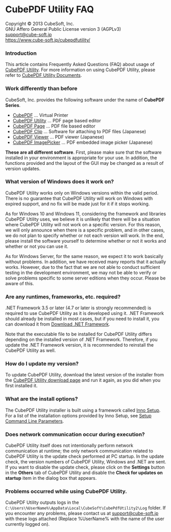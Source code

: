 CubePDF Utility FAQ
====

Copyright © 2013 CubeSoft, Inc.  
GNU Affero General Public License version 3 (AGPLv3)  
support@cube-soft.jp  
https://www.cube-soft.jp/cubepdfutility/

### Introduction

This article contains Frequently Asked Questions (FAQ) about usage of [CubePDF Utility](https://www.cube-soft.jp/en/cubepdfutility/). For more information on using CubePDF Utility, please refer to [CubePDF Utility Documents](https://en.cube-soft.jp/entry/cubepdf-utility).

### Work differently than before

CubeSoft, Inc. provides the following software under the name of **CubePDF Series**.

* [CubePDF](https://www.cube-soft.jp/en/cubepdf/) ... Virtual Printer
* [CubePDF Utility](https://www.cube-soft.jp/en/cubepdfutility/) ... PDF page based editor
* [CubePDF Page](https://www.cube-soft.jp/en/cubepdfpage/) ... PDF file based editor
* [CubePDF Clip](https://clown.cube-soft.jp/entry/2017/03/24/cubepdf-clip-1.0.0) ... Software for attaching to PDF files (Japanese)
* [CubePDF Viewer](https://www.cube-soft.jp/cubepdfviewer/) ... PDF viewer (Japanese)
* [CubePDF ImagePicker](https://www.cube-soft.jp/cubepdfimagepicker/) ... PDF embedded image picker (Japanese)

**These are all different software**. First, please make sure that the software installed in your environment is appropriate for your use. In addition, the functions provided and the layout of the GUI may be changed as a result of version updates.

### What version of Windows does it work on?

CubePDF Utility works only on Windows versions within the valid period. There is no guarantee that CubePDF Utility will work on Windows with expired support, and no fix will be made just for it if it stops working.

As for Windows 10 and Windows 11, considering the framework and libraries CubePDF Utility uses, we believe it is unlikely that there will be a situation where CubePDF Utility will not work on a specific version. For this reason, we will only announce when there is a specific problem, and in other cases, we do not plan to specify whether or not each version will work. In the end, please install the software yourself to determine whether or not it works and whether or not you can use it.

As for Windows Server, for the same reason, we expect it to work basically without problems. In addition, we have received many reports that it actually works. However, due to the fact that we are not able to conduct sufficient testing in the development environment, we may not be able to verify or solve problems specific to some server editions when they occur. Please be aware of this.

### Are any runtimes, frameworks, etc. required?

.NET Framework 3.5 or later (4.7 or later is strongly recommended) is required to use CubePDF Utility as it is developed using it. .NET Framework should already be installed in most cases, but if you need to install it, you can download it from [Download .NET Framework](https://dotnet.microsoft.com/download/dotnet-framework).

Note that the executable file to be installed for CubePDF Utility differs depending on the installed version of .NET Framework. Therefore, if you update the .NET Framework version, it is recommended to reinstall the CubePDF Utility as well.

### How do I update my version?

To update CubePDF Utility, download the latest version of the installer from the [CubePDF Utility download page](https://www.cube-soft.jp/en/cubepdfutility/) and run it again, as you did when you first installed it.

### What are the install options?

The CubePDF Utility installer is built using a framework called [Inno Setup](http://www.jrsoftware.org/isinfo.php). For a list of the installation options provided by Inno Setup, see [Setup Command Line Parameters](http://www.jrsoftware.org/ishelp/index.php?topic=setupcmdline).

### Does network communication occur during execution?

CubePDF Utility itself does not intentionally perform network communication at runtime; the only network communication related to CubePDF Utility is the update check performed at PC startup. In the update check, the version numbers of CubePDF Utility, Windows and .NET are sent. If you want to disable the update check, please click on the **Settings** button in the **Others** tab of CubePDF Utility and disable the **Check for updates on startup** item in the dialog box that appears.

### Problems occurred while using CubePDF Utility.

CubePDF Utility outputs logs in the ```C:\Users\%UserName%\AppData\Local\CubeSoft\CubePdfUtility2\Log``` folder. If you encounter any problems, please contact us at support@cube-soft.jp with these logs attached (Replace %UserName% with the name of the user currently logged on).
